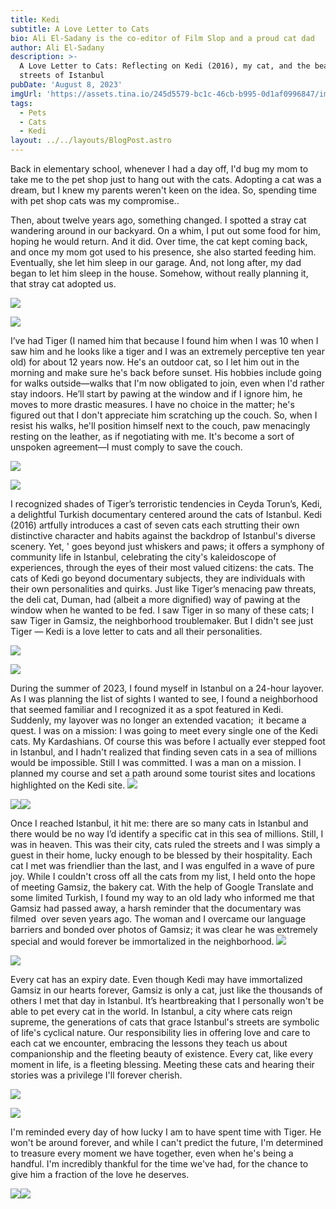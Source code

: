 ```yaml
---
title: Kedi
subtitle: A Love Letter to Cats
bio: Ali El-Sadany is the co-editor of Film Slop and a proud cat dad
author: Ali El-Sadany
description: >-
  A Love Letter to Cats: Reflecting on Kedi (2016), my cat, and the beautiful
  streets of Istanbul
pubDate: 'August 8, 2023'
imgUrl: 'https://assets.tina.io/245d5579-bc1c-46cb-b995-0d1af0996847/image2 (1).jpeg'
tags:
  - Pets
  - Cats
  - Kedi
layout: ../../layouts/BlogPost.astro
---
```


Back in elementary school, whenever I had a day off, I'd bug my mom to take me to the pet shop just to hang out with the cats. Adopting a cat was a dream, but I knew my parents weren't keen on the idea. So, spending time with pet shop cats was my compromise..

Then, about twelve years ago, something changed. I spotted a stray cat wandering around in our backyard. On a whim, I put out some food for him, hoping he would return. And it did. Over time, the cat kept coming back, and once my mom got used to his presence, she also started feeding him. Eventually, she let him sleep in our garage. And, not long after, my dad began to let him sleep in the house. Somehow, without really planning it, that stray cat adopted us.

![](</image1 (2).jpeg>)

![](</image1 (3).jpeg>)

I’ve had Tiger (I named him that because I found him when I was 10 when I saw him and he looks like a tiger and I was an extremely perceptive ten year old) for about 12 years now. He's an outdoor cat, so I let him out in the morning and make sure he's back before sunset. His hobbies include going for walks outside—walks that I'm now obligated to join, even when I'd rather stay indoors. He’ll start by pawing at the window and if I ignore him, he moves to more drastic measures. I have no choice in the matter; he's figured out that I don't appreciate him scratching up the couch. So, when I resist his walks, he'll position himself next to the couch, paw menacingly resting on the leather, as if negotiating with me. It's become a sort of unspoken agreement—I must comply to save the couch.

![](/image7.jpeg)

![](</image4 (4).jpeg>)

I recognized shades of Tiger’s terroristic tendencies in Ceyda Torun’s, Kedi, a delightful Turkish documentary centered around the cats of Istanbul. Kedi (2016) artfully introduces a cast of seven cats each strutting their own distinctive character and habits against the backdrop of Istanbul's diverse scenery. Yet, ' goes beyond just whiskers and paws; it offers a symphony of community life in Istanbul, celebrating the city's kaleidoscope of experiences, through the eyes of their most valued citizens: the cats. The cats of Kedi go beyond documentary subjects, they are individuals with their own personalities and quirks. Just like Tiger’s menacing paw threats, the deli cat, Duman, had (albeit a more dignified) way of pawing at the window when he wanted to be fed. I saw Tiger in so many of these cats; I saw Tiger in Gamsiz, the neighborhood troublemaker. But I didn't see just Tiger — Kedi is a love letter to cats and all their personalities. 

![](</image12 (1).jpeg>)

![](</image14 (1).jpeg>)

During the summer of 2023, I found myself in Istanbul on a 24-hour layover. As I was planning the list of sights I wanted to see, I found a neighborhood that seemed familiar and I recognized it as a spot featured in Kedi. Suddenly, my layover was no longer an extended vacation;  it became a quest. I was on a mission: I was going to meet every single one of the Kedi cats. My Kardashians. Of course this was before I actually ever stepped foot in Istanbul, and I hadn't realized that finding seven cats in a sea of millions would be impossible. Still I was committed. I was a man on a mission. I planned my course and set a path around some tourist sites and locations highlighted on the Kedi site. ![](</image6 (3).jpeg>)

![](</image8 (1).jpeg>)![](</image0 (4).jpeg>)

Once I reached Istanbul, it hit me: there are so many cats in Istanbul and there would be no way I’d identify a specific cat in this sea of millions. Still, I was in heaven. This was their city, cats ruled the streets and I was simply a guest in their home, lucky enough to be blessed by their hospitality. Each cat I met was friendlier than the last, and I was engulfed in a wave of pure joy. While I couldn't cross off all the cats from my list, I held onto the hope of meeting Gamsiz, the bakery cat. With the help of Google Translate and some limited Turkish, I found my way to an old lady who informed me that Gamsiz had passed away, a harsh reminder that the documentary was filmed  over seven years ago. The woman and I overcame our language barriers and bonded over photos of Gamsiz; it was clear he was extremely special and would forever be immortalized in the neighborhood.
![](</image9 (1).jpeg>)

![](/image10.jpeg)

Every cat has an expiry date. Even though Kedi may have immortalized Gamsiz in our hearts forever, Gamsiz is only a cat, just like the thousands of others I met that day in Istanbul. It’s heartbreaking that I personally won't be able to pet every cat in the world. In Istanbul, a city where cats reign supreme, the generations of cats that grace Istanbul's streets are symbolic of life's cyclical nature. Our responsibility lies in offering love and care to each cat we encounter, embracing the lessons they teach us about companionship and the fleeting beauty of existence. Every cat, like every moment in life, is a fleeting blessing. Meeting these cats and hearing their stories was a privilege I'll forever cherish.

![](</image3 (2).jpeg>)

![](</image0 (3).jpeg>)

I'm reminded every day of how lucky I am to have spent time with Tiger. He won't be around forever, and while I can't predict the future, I'm determined to treasure every moment we have together, even when he's being a handful. I'm incredibly thankful for the time we've had, for the chance to give him a fraction of the love he deserves.

![](/tigerstroller.jpeg)![](/selfie.jpeg)
